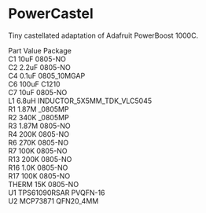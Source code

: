 # PowerCastel
Tiny castellated adaptation of Adafruit PowerBoost 1000C.


Part	Value	        Package  
C1	  10uF	        0805-NO  
C2  	2.2uF	        0805-NO  
C4	  0.1uF       	0805_10MGAP  
C6  	100uF	        C1210  
C7  	10uF	        0805-NO  
L1  	6.8uH	        INDUCTOR_5X5MM_TDK_VLC5045  
R1  	1.87M	        _0805MP  
R2  	340K	        _0805MP  
R3  	1.87M	        0805-NO  
R4  	200K	        0805-NO  
R6  	270K	        0805-NO  
R7  	100K	        0805-NO  
R13 	200K	        0805-NO  
R16 	1.0K	        0805-NO  
R17 	100K	        0805-NO  
THERM	15K	          0805-NO  
U1	  TPS61090RSAR	PVQFN-16  
U2	  MCP73871	    QFN20_4MM  
